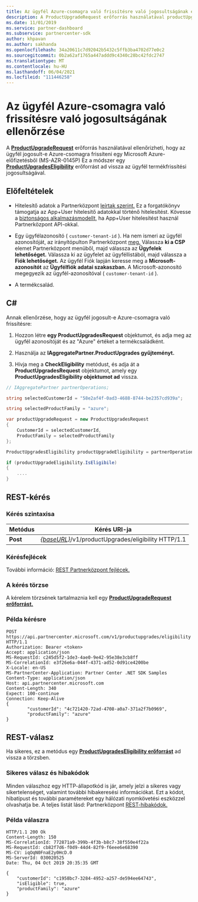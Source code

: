 ```yaml
---
title: Az ügyfél Azure-csomagra való frissítésre való jogosultságának ellenőrzése
description: A ProductUpgradeRequest erőforrás használatával productUpgradesEligibility erőforrást kaphat annak meghatározásához, hogy az ügyfél jogosult-e Microsoft Azure-előfizetésről (MS-AZR-0145P) Azure-csomagra frissíteni.
ms.date: 11/01/2019
ms.service: partner-dashboard
ms.subservice: partnercenter-sdk
author: khpavan
ms.author: sakhanda
ms.openlocfilehash: 34a20611c7d92042b5432c5ffb3ba4702d77e0c2
ms.sourcegitcommit: 0b2a62af1765a447addd9c4340c28bc42fdc2747
ms.translationtype: MT
ms.contentlocale: hu-HU
ms.lasthandoff: 06/04/2021
ms.locfileid: "111446258"
---
```

# <a name="check-a-customers-eligibility-for-upgrading-to-an-azure-plan"></a>Az ügyfél Azure-csomagra való frissítésre való jogosultságának ellenőrzése

A [**ProductUpgradeRequest**](product-upgrade-resources.md#productupgraderequest) erőforrás használatával ellenőrizheti, hogy az ügyfél jogosult-e Azure-csomagra frissíteni egy Microsoft Azure-előfizetésből (MS-AZR-0145P) Ez a módszer egy [**ProductUpgradesEligibility**](product-upgrade-resources.md#productupgradeseligibility) erőforrást ad vissza az ügyfél termékfrissítési jogosultságával.

## <a name="prerequisites"></a>Előfeltételek

- Hitelesítő adatok a Partnerközpont [leírtak szerint.](partner-center-authentication.md) Ez a forgatókönyv támogatja az App+User hitelesítő adatokkal történő hitelesítést. Kövesse a [biztonságos alkalmazásmodellt,](enable-secure-app-model.md) ha App+User hitelesítést használ Partnerközpont API-okkal.

- Egy ügyfélazonosító ( `customer-tenant-id` ). Ha nem ismeri az ügyfél azonosítóját, az irányítópulton Partnerközpont [meg.](https://partner.microsoft.com/dashboard) Válassza **ki a CSP** elemet Partnerközpont menüből, majd válassza az **Ügyfelek lehetőséget.** Válassza ki az ügyfelet az ügyféllistából, majd válassza a **Fiók lehetőséget.** Az ügyfél Fiók lapján keresse meg a **Microsoft-azonosítót** az **Ügyfélfiók adatai szakaszban.** A Microsoft-azonosító megegyezik az ügyfél-azonosítóval ( `customer-tenant-id` ).

- A termékcsalád.

## <a name="c"></a>C\#

Annak ellenőrzése, hogy az ügyfél jogosult-e Azure-csomagra való frissítésre:

1. Hozzon létre **egy ProductUpgradesRequest** objektumot, és adja meg az ügyfél azonosítóját és az "Azure" értéket a termékcsaládként.

2. Használja az **IAggregatePartner.ProductUpgrades gyűjteményt.**
3. Hívja meg a **CheckEligibility** metódust, és adja át a **ProductUpgradesRequest** objektumot, amely egy **ProductUpgradesEligibility objektumot ad** vissza.

```csharp
// IAggregatePartner partnerOperations;

string selectedCustomerId = "58e2af4f-0ad3-4688-8744-be2357cd939a";

string selectedProductFamily = "azure";

var productUpgradeRequest = new ProductUpgradesRequest
{
    CustomerId = selectedCustomerId,
    ProductFamily = selectedProductFamily
};

ProductUpgradesEligibility productUpgradeEligibility = partnerOperations.ProductUpgrades.CheckEligibility(productUpgradeRequest);

if (productUpgradeEligibility.IsEligibile)
{
    ....
}

```

## <a name="rest-request"></a>REST-kérés

### <a name="request-syntax"></a>Kérés szintaxisa

| Metódus   | Kérés URI-ja                                                                                   |
|----------|-----------------------------------------------------------------------------------------------|
| **Post** | [*{baseURL}*](partner-center-rest-urls.md)/v1/productUpgrades/eligibility HTTP/1.1 |

### <a name="request-headers"></a>Kérésfejlécek

További információ: [REST Partnerközpont fejlécek.](headers.md)

### <a name="request-body"></a>A kérés törzse

A kérelem törzsének tartalmaznia kell egy [**ProductUpgradeRequest erőforrást.**](product-upgrade-resources.md#productupgraderequest)

### <a name="request-example"></a>Példa kérésre

```http
POST https://api.partnercenter.microsoft.com/v1/productupgrades/eligibility HTTP/1.1
Authorization: Bearer <token>
Accept: application/json
MS-RequestId: c245d5f2-1de3-4ae0-9e42-95e38e3cb8ff
MS-CorrelationId: e3f26e6a-044f-4371-ad52-0d91ce4200be
X-Locale: en-US
MS-PartnerCenter-Application: Partner Center .NET SDK Samples
Content-Type: application/json
Host: api.partnercenter.microsoft.com
Content-Length: 340
Expect: 100-continue
Connection: Keep-Alive
{
        "customerId": "4c721420-72ad-4708-a0a7-371a2f7b0969",
        "productFamily": "azure"
}
```

## <a name="rest-response"></a>REST-válasz

Ha sikeres, ez a metódus egy [**ProductUpgradesEligibility erőforrást**](product-upgrade-resources.md#productupgradeseligibility) ad vissza a törzsben.

### <a name="response-success-and-error-codes"></a>Sikeres válasz és hibakódok

Minden válaszhoz egy HTTP-állapotkód is jár, amely jelzi a sikeres vagy sikertelenséget, valamint további hibakeresési információkat. Ezt a kódot, hibatípust és további paramétereket egy hálózati nyomkövetési eszközzel olvashatja be. A teljes listát lásd: Partnerközpont [REST-hibakódok.](error-codes.md)

### <a name="response-example"></a>Példa válaszra

```http
HTTP/1.1 200 Ok
Content-Length: 150
MS-CorrelationId: 772871a9-399b-4f3b-b8c7-38f550e4f22a
MS-RequestId: cb82f7d6-f0d9-44d4-82f9-f6eee6e68390
MS-CV: iqOqN0FnaE2y0HcD.0
MS-ServerId: 030020525
Date: Thu, 04 Oct 2019 20:35:35 GMT

{
    "customerId": "c1958bc7-3284-4952-a257-de594ee64743",
    "isEligible": true,
    "productFamily": "azure"
}
```
